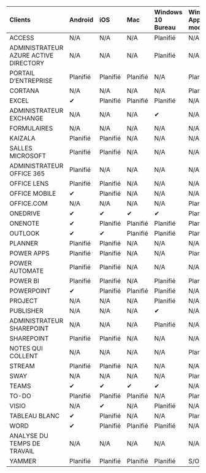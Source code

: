 <!-- This file is generated automatically. Changes made to this file will be overwritten.-->
|Clients|Android|iOS|Mac|Windows 10<br>Bureau|Windows 10<br>Applications modernes|
|:-|:-|:-|:-|:-|:-|
|ACCESS|N/A|N/A|N/A|Planifié|N/A|
|ADMINISTRATEUR AZURE ACTIVE DIRECTORY|N/A|N/A|N/A|Planifié|N/A|
|PORTAIL D’ENTREPRISE|Planifié|Planifié|Planifié|N/A|Planifié|
|CORTANA|N/A|N/A|N/A|N/A|Planifié|
|EXCEL|✔|Planifié|Planifié|Planifié|N/A|
|ADMINISTRATEUR EXCHANGE|N/A|N/A|N/A|✔|N/A|
|FORMULAIRES|N/A|N/A|N/A|N/A|N/A|
|KAIZALA|Planifié|Planifié|N/A|N/A|N/A|
|SALLES MICROSOFT|Planifié|Planifié|N/A|N/A|N/A|
|ADMINISTRATEUR OFFICE 365|Planifié|N/A|N/A|N/A|N/A|
|OFFICE LENS|Planifié|Planifié|N/A|N/A|N/A|
|OFFICE MOBILE|✔|Planifié|N/A|N/A|N/A|
|OFFICE.COM|N/A|N/A|N/A|N/A|Planifié|
|ONEDRIVE|✔|✔|✔|✔|Planifié|
|ONENOTE|✔|Planifié|Planifié|Planifié|Planifié|
|OUTLOOK|✔|✔|Planifié|Planifié|Planifié|
|PLANNER|Planifié|Planifié|N/A|N/A|N/A|
|POWER APPS|Planifié|Planifié|N/A|N/A|Planifié|
|POWER AUTOMATE|Planifié|Planifié|N/A|N/A|N/A|
|POWER BI|Planifié|Planifié|N/A|Planifié|Planifié|
|POWERPOINT|✔|Planifié|Planifié|Planifié|N/A|
|PROJECT|N/A|N/A|N/A|Planifié|N/A|
|PUBLISHER|N/A|N/A|N/A|✔|N/A|
|ADMINISTRATEUR SHAREPOINT|N/A|N/A|N/A|Planifié|N/A|
|SHAREPOINT|Planifié|Planifié|N/A|N/A|N/A|
|NOTES QUI COLLENT|N/A|N/A|N/A|N/A|Planifié|
|STREAM|Planifié|Planifié|N/A|N/A|N/A|
|SWAY|N/A|N/A|N/A|N/A|Planifié|
|TEAMS|✔|✔|✔|✔|N/A|
|TO-DO|Planifié|Planifié|Planifié|N/A|Planifié|
|VISIO|N/A|✔|N/A|Planifié|N/A|
|TABLEAU BLANC|✔|Planifié|N/A|N/A|Planifié|
|WORD|✔|Planifié|Planifié|Planifié|N/A|
|ANALYSE DU TEMPS DE TRAVAIL|N/A|N/A|N/A|N/A|N/A|
|YAMMER|Planifié|Planifié|Planifié|Planifié|S/O|
